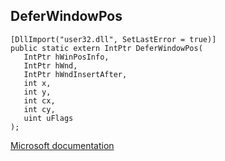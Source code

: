 ## DeferWindowPos

```
[DllImport("user32.dll", SetLastError = true)]
public static extern IntPtr DeferWindowPos(
   IntPtr hWinPosInfo,
   IntPtr hWnd,
   IntPtr hWndInsertAfter,
   int x,
   int y,
   int cx,
   int cy,
   uint uFlags
);
```

[Microsoft documentation](https://docs.microsoft.com/en-us/windows/win32/api/winuser/nf-winuser-deferwindowpos)
